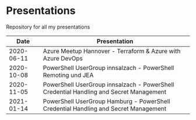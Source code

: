 # Presentations

Repository for all my presentations

| Date       | Presentation                                                |
| ---------- | ----------------------------------------------------------- |
| 2020-06-11 | Azure Meetup Hannover - Terraform & Azure with Azure DevOps |
| 2020-10-08 | PowerShell UserGroup innsalzach - PowerShell Remoting und JEA |
| 2020-11-05 | PowerShell UserGroup innsalzach - PowerShell Credential Handling and Secret Management |
| 2021-01-14 | PowerShell UserGroup Hamburg - PowerShell Credential Handling and Secret Management |
